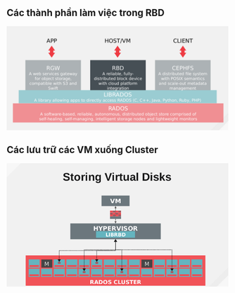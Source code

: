 



## Các thành phần làm việc trong RBD

![](images/41.png)


## Các lưu trữ các VM xuống Cluster

![](images/43.png)